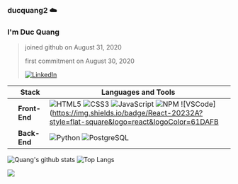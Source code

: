 ### ducquang2 ☁️

<h3>I'm Duc Quang</h3>


>joined github on August 31, 2020
>
>first commitment on August 30, 2020
>
>[![LinkedIn](https://img.shields.io/badge/-LINKEDIN-0077B5?style=for-the-badge&logo=linkedin&logoColor=white)](https://www.linkedin.com/in/duc-quang/)

|   | Stack | Languages and Tools |
|-- |------|------------|
|   | **Front-End** | ![HTML5](https://img.shields.io/badge/-HTML5-black?style=flat-square&logo=html5&logoColor=white) ![CSS3](https://img.shields.io/badge/-CSS3-black?style=flat-square&logo=css3&logoColor=white) ![JavaScript](https://img.shields.io/badge/-JavaScript-black?style=flat-square&logo=javascript&logoColor=white) ![NPM](https://img.shields.io/badge/npm-CB3837?style=flat-square&logo=npm&logoColor=white) ![VSCode](https://img.shields.io/badge/React-20232A?style=flat-square&logo=react&logoColor=61DAFB|
|   | **Back-End** | ![Python](https://img.shields.io/badge/Python-14354C?style=flat-square&logo=python&logoColor=white) ![PostgreSQL](https://img.shields.io/badge/PostgreSQL-316192?style=for-the-badge&logo=postgresql&logoColor=white)|

![Quang's github stats](https://github-readme-stats.vercel.app/api?username=ducquang2&show_icons=true&theme=merko) ![Top Langs](https://github-readme-stats.vercel.app/api/top-langs/?username=ducquang2&layout=compact&theme=merko)

![](https://komarev.com/ghpvc/?username=ducquang2&style=flat-square&label=Profile+Views&color=000000)

<!-- 
    Visitors
    Portfolio
    Personal Blogs 
    Social Media, Contact
    Languages and Tools
    Projects
    Github Stats
 -->
